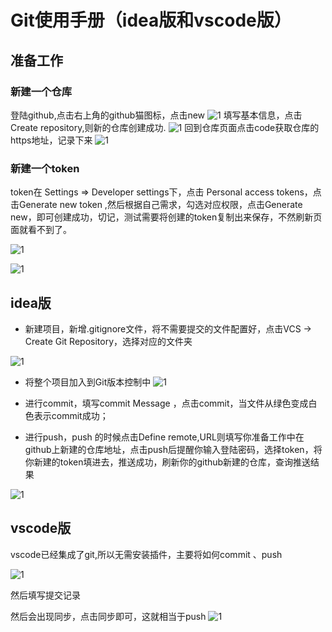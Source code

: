 
# Git使用手册（idea版和vscode版）

## 准备工作

### 新建一个仓库

登陆github,点击右上角的github猫图标，点击new
![1](https://gitee.com/CX330YJ/imgs/raw/master/imgs/20220409175326.png)
填写基本信息，点击Create repository,则新的仓库创建成功.
![1](https://gitee.com/CX330YJ/imgs/raw/master/imgs/20220409175644.png)
回到仓库页面点击code获取仓库的https地址，记录下来
![1](https://gitee.com/CX330YJ/imgs/raw/master/imgs/20220409183330.png)

### 新建一个token

token在 Settings => Developer settings下，点击 Personal access tokens，点击Generate new token ,然后根据自己需求，勾选对应权限，点击Generate new，即可创建成功，切记，测试需要将创建的token复制出来保存，不然刷新页面就看不到了。

![1](https://gitee.com/CX330YJ/imgs/raw/master/imgs/20220409175927.png)

![1](https://gitee.com/CX330YJ/imgs/raw/master/imgs/20220409180212.png)

## idea版

- 新建项目，新增.gitignore文件，将不需要提交的文件配置好，点击VCS -> Create Git Repository，选择对应的文件夹

![1](https://gitee.com/CX330YJ/imgs/raw/master/imgs/20220409181947.png)

- 将整个项目加入到Git版本控制中
![1](https://gitee.com/CX330YJ/imgs/raw/master/imgs/20220409182231.png)

- 进行commit，填写commit Message ，点击commit，当文件从绿色变成白色表示commit成功；

- 进行push，push 的时候点击Define remote,URL则填写你准备工作中在github上新建的仓库地址，点击push后提醒你输入登陆密码，选择token，将你新建的token填进去，推送成功，刷新你的github新建的仓库，查询推送结果

![1](https://gitee.com/CX330YJ/imgs/raw/master/imgs/20220409183051.png)

## vscode版

vscode已经集成了git,所以无需安装插件，主要将如何commit 、push


![1](https://gitee.com/CX330YJ/imgs/raw/master/imgs/20220409184318.png)

然后填写提交记录


然后会出现同步，点击同步即可，这就相当于push
![1](https://gitee.com/CX330YJ/imgs/raw/master/imgs/20220409184415.png)
